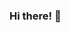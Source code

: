 ### Hi there! 👋

<!--
**cceydae/cceydae** is a ✨ _special_ ✨ repository because its `README.md` (this file) appears on your GitHub profile.
[https://www.linkedin.com/in/ceydaeser/]

Here are some ideas to get you started:

- 🔭 I’m currently working on ...
- 🌱 I’m currently learning ...
- 👯 I’m looking to collaborate on ...
- 🤔 I’m looking for help with ...
- 💬 Ask me about ...
- 📫 How to reach me: ...
- 😄 Pronouns: ...
- ⚡ Fun fact: ...
-->
